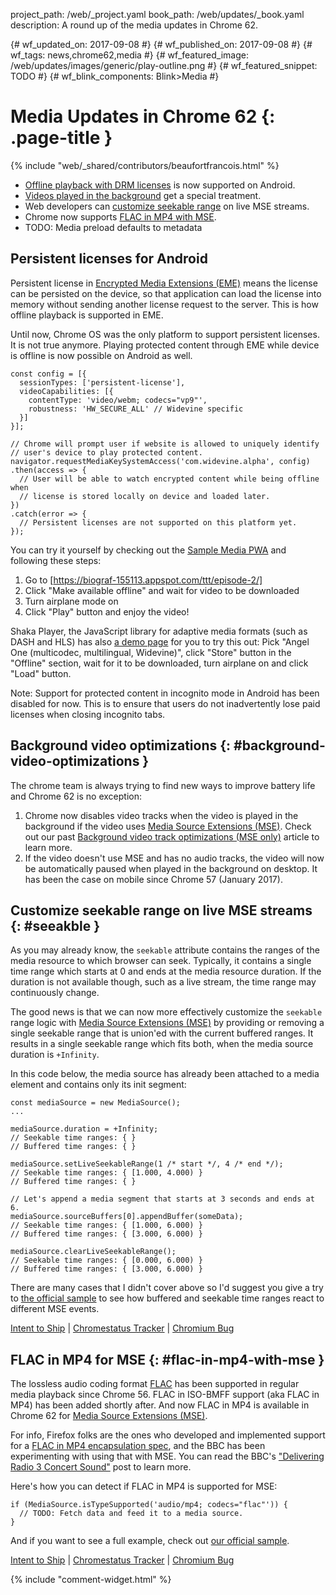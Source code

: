 project_path: /web/_project.yaml
book_path: /web/updates/_book.yaml
description: A round up of the media updates in Chrome 62.

{# wf_updated_on: 2017-09-08 #}
{# wf_published_on: 2017-09-08 #}
{# wf_tags: news,chrome62,media #}
{# wf_featured_image: /web/updates/images/generic/play-outline.png #}
{# wf_featured_snippet: TODO #}
{# wf_blink_components: Blink>Media #}

# Media Updates in Chrome 62 {: .page-title }

{% include "web/_shared/contributors/beaufortfrancois.html" %}

- [Offline playback with DRM licenses](#offline-playback) is now supported on
  Android.
- [Videos played in the background](#background-video-optimizations) get a
  special treatment.
- Web developers can [customize seekable range](#seekable)
  on live MSE streams.
- Chrome now supports [FLAC in MP4 with MSE](#flac-in-mp4-with-mse).
- TODO: Media preload defaults to metadata

## Persistent licenses for Android

Persistent license in [Encrypted Media Extensions (EME)] means the license can
be persisted on the device, so that application can load the license into
memory without sending another license request to the server. This is how
offline playback is supported in EME.

Until now, Chrome OS was the only platform to support persistent licenses. It
is not true anymore. Playing protected content through EME while device is
offline is now possible on Android as well.

    const config = [{
      sessionTypes: ['persistent-license'],
      videoCapabilities: [{
        contentType: 'video/webm; codecs="vp9"',
        robustness: 'HW_SECURE_ALL' // Widevine specific
      }]
    }];

    // Chrome will prompt user if website is allowed to uniquely identify
    // user's device to play protected content.
    navigator.requestMediaKeySystemAccess('com.widevine.alpha', config)
    .then(access => {
      // User will be able to watch encrypted content while being offline when
      // license is stored locally on device and loaded later.
    })
    .catch(error => {
      // Persistent licenses are not supported on this platform yet.
    });

You can try it yourself by checking out the [Sample Media PWA] and following
these steps:

1. Go to [https://biograf-155113.appspot.com/ttt/episode-2/]
2. Click "Make available offline" and wait for video to be downloaded
3. Turn airplane mode on
4. Click "Play" button and enjoy the video!

Shaka Player, the JavaScript library for adaptive media formats (such as DASH
and HLS) has also [a demo page] for you to try this out: Pick "Angel One
(multicodec, multilingual, Widevine)", click "Store" button in the "Offline"
section, wait for it to be downloaded, turn airplane on and click "Load"
button.

Note: Support for protected content in incognito mode in Android has been
disabled for now. This is to ensure that users do not inadvertently lose paid
licenses when closing incognito tabs.

## Background video optimizations {: #background-video-optimizations }

The chrome team is always trying to find new ways to improve battery life and
Chrome 62 is no exception:

1. Chrome now disables video tracks when the video is played in the background
if the video uses [Media Source Extensions (MSE)]. Check out our past
[Background video track optimizations (MSE only)] article to learn more.
2. If the video doesn't use MSE and has no audio tracks, the video will now be
automatically paused when played in the background on desktop. It has been the
case on mobile since Chrome 57 (January 2017).

## Customize seekable range on live MSE streams {: #seeakble }

As you may already know, the <code>seekable</code> attribute contains the ranges
of the media resource to which browser can seek. Typically, it contains a single
time range which starts at 0 and ends at the media resource duration. If the
duration is not available though, such as a live stream, the time range may
continuously change.

The good news is that we can now more effectively customize the
<code>seekable</code> range logic with [Media Source Extensions (MSE)] by
providing or removing a single seekable range that is union'ed with the current
buffered ranges. It results in a single seekable range which fits both, when
the media source duration is <code>+Infinity</code>.

In this code below, the media source has already been attached to a media
element and contains only its init segment:

    const mediaSource = new MediaSource();
    ...

    mediaSource.duration = +Infinity;
    // Seekable time ranges: { }
    // Buffered time ranges: { }

    mediaSource.setLiveSeekableRange(1 /* start */, 4 /* end */);
    // Seekable time ranges: { [1.000, 4.000) }
    // Buffered time ranges: { }
    
    // Let's append a media segment that starts at 3 seconds and ends at 6.
    mediaSource.sourceBuffers[0].appendBuffer(someData);
    // Seekable time ranges: { [1.000, 6.000) }
    // Buffered time ranges: { [3.000, 6.000) }

    mediaSource.clearLiveSeekableRange();
    // Seekable time ranges: { [0.000, 6.000) }
    // Buffered time ranges: { [3.000, 6.000) }

There are many cases that I  didn't cover above so I'd suggest you give a try
to [the official sample] to see how buffered and seekable time ranges react to different
MSE events.

[Intent to Ship](https://groups.google.com/a/chromium.org/d/msg/blink-dev/-LTXhyDzS_E/LfjqN71kAAAJ) &#124;
[Chromestatus Tracker](https://www.chromestatus.com/feature/5671401352593408) &#124;
[Chromium Bug](https://crbug.com/623698)

## FLAC in MP4 for MSE {: #flac-in-mp4-with-mse }

The lossless audio coding format [FLAC] has been supported in regular media
playback since Chrome 56. FLAC in ISO-BMFF support (aka FLAC in MP4) has been
added shortly after. And now FLAC in MP4 is available in Chrome 62 for 
[Media Source Extensions (MSE)].

For info, Firefox folks are the ones who developed and implemented support for
a [FLAC in MP4 encapsulation spec], and the BBC has been experimenting with
using that with MSE. You can read the BBC's ["Delivering Radio 3 Concert
Sound"] post to learn more.

Here's how you can detect if FLAC in MP4 is supported for MSE:

    if (MediaSource.isTypeSupported('audio/mp4; codecs="flac"')) {
      // TODO: Fetch data and feed it to a media source.
    }

And if you want to see a full example, check out [our official sample].

[Intent to Ship](https://groups.google.com/a/chromium.org/d/msg/blink-dev/ntoLfR7rbmE/3R1DQoBSAAAJ) &#124;
[Chromestatus Tracker](https://www.chromestatus.com/features/5713014258925568) &#124;
[Chromium Bug](https://bugs.chromium.org/p/chromium/issues/detail?id=666000)

{% include "comment-widget.html" %}

[Encrypted Media Extensions (EME)]: https://w3c.github.io/encrypted-media/
[a demo page]: https://shaka-player-demo.appspot.com/demo/
[Sample Media PWA]: https://github.com/GoogleChrome/sample-media-pwa
[https://biograf-155113.appspot.com/ttt/episode-2/]: https://biograf-155113.appspot.com/ttt/episode-2/
[Background video track optimizations (MSE only)]: /web/updates/2017/07/chrome-61-media-updates#background-video-track-optimizations
[the official sample]: https://googlechrome.github.io/samples/media/live-seekable-range.html
[FLAC]: https://xiph.org/flac/
[Media Source Extensions (MSE)]: /web/fundamentals/media/mse/seamless-playback
[FLAC in MP4 encapsulation spec]: https://github.com/xiph/flac/blob/master/doc/isoflac.txt
["Delivering Radio 3 Concert Sound"]: http://www.bbc.co.uk/rd/blog/2017-04-radio-3-high-quality-flac-dash
[our official sample]: https://googlechrome.github.io/samples/media/flac-in-mp4-for-mse.html

